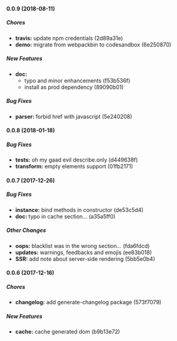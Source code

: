 #### 0.0.9 (2018-08-11)

##### Chores

* **travis:** update npm credentials (2d89a31e)
* **demo:** migrate from webpackbin to codesandbox (6e250870)

##### New Features

* **doc:**
  * typo and minor enhancements (f53b536f)
  * install as prod dependency (89090b01)

##### Bug Fixes

* **parser:** forbid href with javascript (5e240208)

#### 0.0.8 (2018-01-18)

##### Bug Fixes

* **tests:** oh my gaad evil describe.only (d449638f)
* **transform:** empty elements support (01fb2171)

#### 0.0.7 (2017-12-26)

##### Bug Fixes

* **instance:** bind methods in constructor (de53c5d4)
* **doc:** typo in cache section... (a35a5ff0)

##### Other Changes

* **oops:** blacklist was in the wrong section... (fda6fdcd)
* **updates:** warnings, feedbacks and emojis (ee83b018)
* **SSR:** add note about server-side rendering (5bb5e0b4)

#### 0.0.6 (2017-12-16)

##### Chores

* **changelog:** add generate-changelog package (573f7079)

##### New Features

* **cache:** cache generated dom (b9b13e72)

